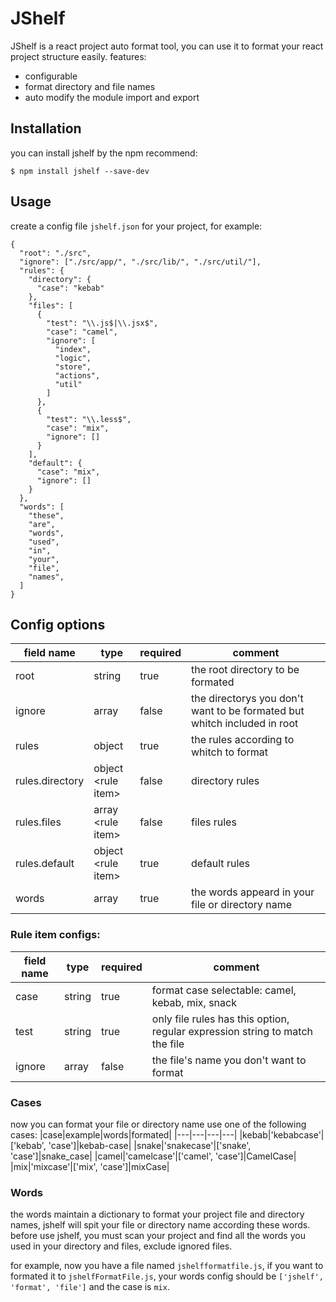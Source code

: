 # JShelf

JShelf is a react project auto format tool, you can use it to format your react project structure easily.
features:
- configurable
- format directory and file names
- auto modify the module import and export

## Installation
you can install jshelf by the npm recommend:
```
$ npm install jshelf --save-dev
```
## Usage

create a config file ```jshelf.json``` for your project, for example:

```
{
  "root": "./src",
  "ignore": ["./src/app/", "./src/lib/", "./src/util/"],
  "rules": {
    "directory": {
      "case": "kebab"
    },
    "files": [
      {
        "test": "\\.js$|\\.jsx$",
        "case": "camel",
        "ignore": [
          "index",
          "logic",
          "store",
          "actions",
          "util"
        ]
      },
      {
        "test": "\\.less$",
        "case": "mix",
        "ignore": []
      }
    ],
    "default": {
      "case": "mix",
      "ignore": []
    }
  },
  "words": [
    "these",
    "are",
    "words",
    "used",
    "in",
    "your",
    "file",
    "names",
  ]
}
```
## Config options
|field name|type|required|comment|
|---|---|---|---|
|root|string|true|the root directory to be formated|
|ignore|array|false|the directorys you don't want to be formated but whitch included in root|
|rules|object|true|the rules according to whitch to format|
|rules.directory|object<br>\<rule item\>|false|directory rules|
|rules.files|array<br>\<rule item\>|false|files rules|
|rules.default|object<br>\<rule item\>|true|default rules|
|words|array|true|the words appeard in your file or directory name|

### Rule item configs:
|field name|type|required|comment|
|---|---|---|---|
|case|string|true|format case selectable: camel, kebab, mix, snack|
|test|string|true|only file rules has this option, regular expression string to match the file|
|ignore|array|false|the file's name you don't want to format|

### Cases
now you can format your file or directory name use one of the following cases:
|case|example|words|formated|
|---|---|---|---|
|kebab|'kebabcase'|['kebab', 'case']|kebab-case|
|snake|'snakecase'|['snake', 'case']|snake_case|
|camel|'camelcase'|['camel', 'case']|CamelCase|
|mix|'mixcase'|['mix', 'case']|mixCase|

### Words
the words maintain a dictionary to format your project file and directory names, jshelf will spit your file or directory name according these words. before use jshelf, you must scan your project and find all the words you used in your directory and files, exclude ignored files.

for example, now you have a file named ```jshelfformatfile.js```, if you want to formated it to ```jshelfFormatFile.js```, your words config should be ```['jshelf', 'format', 'file']``` and the case is ```mix```.
